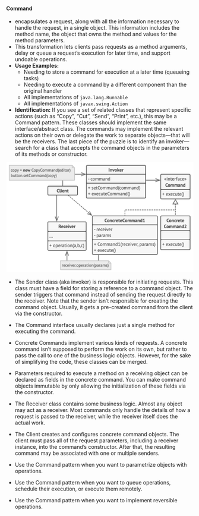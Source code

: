#### Command


- encapsulates a request, along with all the information necessary to handle the request, in a single object. This information includes the method name, the object that owns the method and values for the method parameters.
- This transformation lets clients pass requests as a method arguments, delay or queue a request’s execution for later time, and support undoable operations. 
- **Usage Examples:** 
  - Needing to store a command for execution at a later time (queueing tasks)
  - Needing to execute a command by a different component than the original handler
  - All implementations of `java.lang.Runnable`
  - All implementations of `javax.swing.Action`
- **Identification:** If you see a set of related classes that represent specific actions (such as “Copy”, “Cut”, “Send”, “Print”, etc.), this may be a Command pattern. These classes should implement the same interface/abstract class. The commands may implement the relevant actions on their own or delegate the work to separate objects—that will be the receivers. The last piece of the puzzle is to identify an invoker—search for a class that accepts the command objects in the parameters of its methods or constructor.


![structure-2x-command.png](../../../../../diagrams/structure-2x-command.png)


- The Sender class (aka invoker) is responsible for initiating requests. This class must have a field for storing a reference to a command object. The sender triggers that command instead of sending the request directly to the receiver. Note that the sender isn’t responsible for creating the command object. Usually, it gets a pre-created command from the client via the constructor.
- The Command interface usually declares just a single method for executing the command.
- Concrete Commands implement various kinds of requests. A concrete command isn’t supposed to perform the work on its own, but rather to pass the call to one of the business logic objects. However, for the sake of simplifying the code, these classes can be merged.
- Parameters required to execute a method on a receiving object can be declared as fields in the concrete command. You can make command objects immutable by only allowing the initialization of these fields via the constructor.
- The Receiver class contains some business logic. Almost any object may act as a receiver. Most commands only handle the details of how a request is passed to the receiver, while the receiver itself does the actual work.
- The Client creates and configures concrete command objects. The client must pass all of the request parameters, including a receiver instance, into the command’s constructor. After that, the resulting command may be associated with one or multiple senders.


- Use the Command pattern when you want to parametrize objects with operations.
- Use the Command pattern when you want to queue operations, schedule their execution, or execute them remotely.
- Use the Command pattern when you want to implement reversible operations.